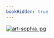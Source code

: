 ```yaml
---
bookHidden: true
---
```

[![art-sophia.jpg](https://i.postimg.cc/Bb4sBwNv/art-sophia.jpg)](/docs/art/gallery/)
